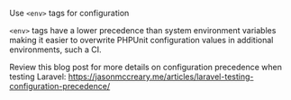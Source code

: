 Use `<env>` tags for configuration

`<env>` tags have a lower precedence than system environment variables making it easier to overwrite PHPUnit configuration values in additional environments, such a CI.

Review this blog post for more details on configuration precedence when testing Laravel: https://jasonmccreary.me/articles/laravel-testing-configuration-precedence/
